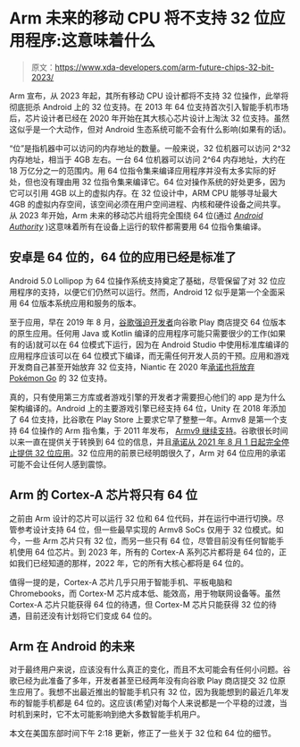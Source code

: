 # Arm 未来的移动 CPU 将不支持 32 位应用程序:这意味着什么

> 原文：<https://www.xda-developers.com/arm-future-chips-32-bit-2023/>

Arm 宣布，从 2023 年起，其所有移动 CPU 设计都将不支持 32 位操作，此举将彻底扼杀 Android 上的 32 位支持。在 2013 年 64 位支持首次引入智能手机市场后，芯片设计者已经在 2020 年开始在其大核心芯片设计上淘汰 32 位支持。虽然这似乎是一个大动作，但对 Android 生态系统可能不会有什么影响(如果有的话)。

“位”是指机器中可以访问的内存地址的数量。一般来说，32 位机器可以访问 2^32 内存地址，相当于 4GB 左右。一台 64 位机器可以访问 2^64 内存地址，大约在 18 万亿分之一的范围内。用 64 位指令集来编译应用程序并没有太多实际的好处，但也没有理由用 32 位指令集来编译它。64 位对操作系统的好处更多，因为它可以引用 4GB 以上的虚拟内存。在 32 位设计中，ARM CPU 能够寻址最大 4GB 的虚拟内存空间，该空间必须在用户空间进程、内核和硬件设备之间共享。从 2023 年开始，Arm 未来的移动芯片组将完全围绕 64 位(通过 *[Android Authority](https://www.androidauthority.com/arm-32-vs-64-bit-explained-1232065/)* )这意味着所有在设备上运行的软件都需要用 64 位指令集编译。

## 安卓是 64 位的，64 位的应用已经是标准了

Android 5.0 Lollipop 为 64 位操作系统支持奠定了基础，尽管保留了对 32 位应用程序的支持，以便它们仍然可以运行。然而，Android 12 似乎是第一个全面采用 64 位版本系统应用和服务的版本。

至于应用，早在 2019 年 8 月，[谷歌强迫开发者](https://www.xda-developers.com/google-play-stop-serving-native-apps-without-64-bit-cpu-support/)向谷歌 Play 商店提交 64 位版本的原生应用。任何用 Java 或 Kotlin 编译的应用程序可能只需要很少的工作(如果有的话)就可以在 64 位模式下运行，因为在 Android Studio 中使用标准库编译的应用程序应该可以在 64 位模式下编译，而无需任何开发人员的干预。应用和游戏开发商自己甚至开始放弃 32 位支持，Niantic 在 2020 年[承诺也将放弃 Pokémon Go](https://pokemongolive.com/post/32-bit-android-discontinued-support/?hl=en) 的 32 位支持。

真的，只有使用第三方库或者游戏引擎的开发者才需要担心他们的 app 是为什么架构编译的。Android 上的主要游戏引擎已经支持 64 位，Unity 在 2018 年添加了 64 位支持，比谷歌在 Play Store 上要求它早了整整一年。Armv8 是第一个支持 64 位操作的 Arm 指令集，于 2011 年发布， [Armv9 继续支持](https://www.xda-developers.com/armv9-cpu-designs-cortex-x2-performance-gains/)。谷歌很长时间以来一直在提供关于转换到 64 位的信息，并且[承诺从 2021 年 8 月 1 日起完全停止提供 32 位应用](https://www.xda-developers.com/google-play-stop-serving-native-apps-without-64-bit-cpu-support/)。32 位应用的前景已经明朗很久了，Arm 对 64 位应用的承诺可能不会让任何人感到震惊。

## Arm 的 Cortex-A 芯片将只有 64 位

之前由 Arm 设计的芯片可以运行 32 位和 64 位代码，并在运行中进行切换。尽管参考设计支持 64 位，但一些最早实现的 Armv8 SoCs 仅用于 32 位模式。如今，一些 Arm 芯片只有 32 位，而另一些只有 64 位，尽管目前没有任何智能手机使用 64 位芯片。到 2023 年，所有的 Cortex-A 系列芯片都将是 64 位的，正如我们已经知道的那样，2022 年，它的所有大核心都将是 64 位的。

值得一提的是，Cortex-A 芯片几乎只用于智能手机、平板电脑和 Chromebooks，而 Cortex-M 芯片成本低、能效高，用于物联网设备等。虽然 Cortex-A 芯片只能获得 64 位的待遇，但 Cortex-M 芯片只能获得 32 位的待遇，目前还没有计划将它们变成 64 位的。

## Arm 在 Android 的未来

对于最终用户来说，应该没有什么真正的变化，而且不太可能会有任何小问题。谷歌已经为此准备了多年，开发者甚至已经两年没有向谷歌 Play 商店提交 32 位原生应用了。我想不出最近推出的智能手机只有 32 位，因为我能想到的最近几年发布的智能手机都是 64 位的。这应该(希望)对每个人来说都是一个平稳的过渡，当时机到来时，它不太可能影响到绝大多数智能手机用户。

本文在美国东部时间下午 2:18 更新，修正了一些关于 32 位和 64 位的细节。